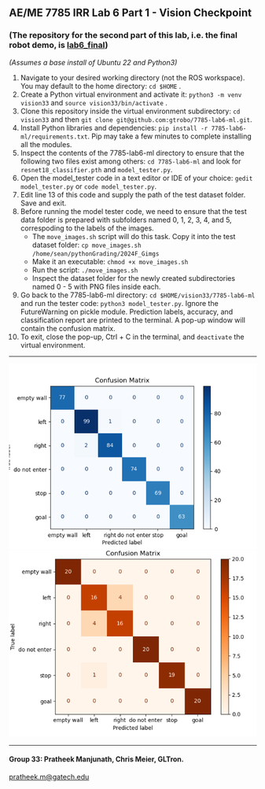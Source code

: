 ## AE/ME 7785 IRR Lab 6 Part 1 - Vision Checkpoint
### (The repository for the second part of this lab, i.e. the final robot demo, is [lab6_final](https://github.com/gtrobo/lab6_final)) 
*(Assumes a base install of Ubuntu 22 and Python3)*
1. Navigate to your desired working directory (not the ROS workspace). You may default to the home directory: `cd $HOME` .
2. Create a Python virtual environment and activate it: `python3 -m venv vision33` and `source vision33/bin/activate` .
3. Clone this repository inside the virtual environment subdirectory: `cd vision33` and then `git clone git@github.com:gtrobo/7785-lab6-ml.git`.
4. Install Python libraries and dependencies: `pip install -r 7785-lab6-ml/requirements.txt`. Pip may take a few minutes to complete installing all the modules.
5. Inspect the contents of the 7785-lab6-ml directory to ensure that the following two files exist among others: `cd 7785-lab6-ml` and look for `resnet18_classifier.pth` and `model_tester.py`.
6. Open the model_tester code in a text editor or IDE of your choice: `gedit model_tester.py` or `code model_tester.py`.
7. Edit line 13 of this code and supply the path of the test dataset folder. Save and exit.
8. Before running the model tester code, we need to ensure that the test data folder is prepared with subfolders named 0, 1, 2, 3, 4, and 5, correspoding to the labels of the images. 
    - The `move_images.sh` script will do this task. Copy it into the test dataset folder: `cp move_images.sh /home/sean/pythonGrading/2024F_Gimgs`
    - Make it an executable: `chmod +x move_images.sh`
    - Run the script: `./move_images.sh`
    - Inspect the dataset folder for the newly created subdirectories named 0 - 5 with PNG files inside each.
9. Go back to the 7785-lab6-ml directory: `cd $HOME/vision33/7785-lab6-ml` and run the tester code: `python3 model_tester.py`. Ignore the FutureWarning on pickle module. Prediction labels, accuracy, and classification report are printed to the terminal. A pop-up window will contain the confusion matrix. 
10. To exit, close the pop-up, Ctrl + C in the terminal, and `deactivate` the virtual environment.
________

![Confusion Matrix](/ConfusionMatrix-builder.png)
![Confusion Matrix](/ConfusionMatrix-tester.png)
________
#### Group 33: Pratheek Manjunath, Chris Meier, GLTron.<br>
pratheek.m@gatech.edu
